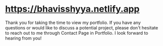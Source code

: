# https://bhavisshyya.netlify.app

Thank you for taking the time to view my portfolio. If you have any questions or would like to discuss a potential project, please don't hesitate to reach out to me through Contact Page in Portfolio. I look forward to hearing from you!
